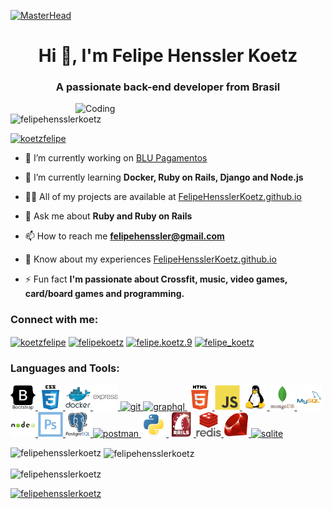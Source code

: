 [![MasterHead](https://img.freepik.com/vetores-premium/banner-colorido-com-maos-trabalhando-no-computador-diferentes-dispositivos-eletronicos-dispositivos-e-simbolos-programacao-desenvolvimento-de-software-codificacao-de-programas_198278-4192.jpg?w=1800)](https://rishavchanda.io)
<h1 align="center">Hi 👋, I'm Felipe Henssler Koetz</h1>
<h3 align="center">A passionate back-end developer from Brasil</h3>
<img align="right" alt="Coding" width="400" src="https://media2.giphy.com/media/v1.Y2lkPTc5MGI3NjExOTcyY2QzMmM1YTZiNzZhMTJmZmVmZjVjYjhiNjNiYTdhY2Y0ZTQ5MSZjdD1n/qgQUggAC3Pfv687qPC/giphy.gif">

<p align="left"> <img src="https://komarev.com/ghpvc/?username=felipehensslerkoetz&label=Profile%20views&color=0e75b6&style=flat" alt="felipehensslerkoetz" /> </p>

<p align="left"> <a href="https://twitter.com/koetzfelipe" target="blank"><img src="https://img.shields.io/twitter/follow/koetzfelipe?logo=twitter&style=for-the-badge" alt="koetzfelipe" /></a> </p>

- 🔭 I’m currently working on [BLU Pagamentos](https://blu.com.br/)

- 🌱 I’m currently learning **Docker, Ruby on Rails, Django and Node.js**

- 👨‍💻 All of my projects are available at [FelipeHensslerKoetz.github.io](FelipeHensslerKoetz.github.io)

- 💬 Ask me about **Ruby and Ruby on Rails**

- 📫 How to reach me **felipehenssler@gmail.com**

- 📄 Know about my experiences [FelipeHensslerKoetz.github.io](FelipeHensslerKoetz.github.io)

- ⚡ Fun fact **I'm passionate about Crossfit, music, video games, card/board games and programming.**

<h3 align="left">Connect with me:</h3>
<p align="left">
<a href="https://twitter.com/koetzfelipe" target="blank"><img align="center" src="https://raw.githubusercontent.com/rahuldkjain/github-profile-readme-generator/master/src/images/icons/Social/twitter.svg" alt="koetzfelipe" height="30" width="40" /></a>
<a href="https://linkedin.com/in/felipekoetz" target="blank"><img align="center" src="https://raw.githubusercontent.com/rahuldkjain/github-profile-readme-generator/master/src/images/icons/Social/linked-in-alt.svg" alt="felipekoetz" height="30" width="40" /></a>
<a href="https://fb.com/felipe.koetz.9" target="blank"><img align="center" src="https://raw.githubusercontent.com/rahuldkjain/github-profile-readme-generator/master/src/images/icons/Social/facebook.svg" alt="felipe.koetz.9" height="30" width="40" /></a>
<a href="https://instagram.com/felipe_koetz" target="blank"><img align="center" src="https://raw.githubusercontent.com/rahuldkjain/github-profile-readme-generator/master/src/images/icons/Social/instagram.svg" alt="felipe_koetz" height="30" width="40" /></a>
</p>

<h3 align="left">Languages and Tools:</h3>
<p align="left"> <a href="https://getbootstrap.com" target="_blank" rel="noreferrer"> <img src="https://raw.githubusercontent.com/devicons/devicon/master/icons/bootstrap/bootstrap-plain-wordmark.svg" alt="bootstrap" width="40" height="40"/> </a> <a href="https://www.w3schools.com/css/" target="_blank" rel="noreferrer"> <img src="https://raw.githubusercontent.com/devicons/devicon/master/icons/css3/css3-original-wordmark.svg" alt="css3" width="40" height="40"/> </a> <a href="https://www.docker.com/" target="_blank" rel="noreferrer"> <img src="https://raw.githubusercontent.com/devicons/devicon/master/icons/docker/docker-original-wordmark.svg" alt="docker" width="40" height="40"/> </a> <a href="https://expressjs.com" target="_blank" rel="noreferrer"> <img src="https://raw.githubusercontent.com/devicons/devicon/master/icons/express/express-original-wordmark.svg" alt="express" width="40" height="40"/> </a> <a href="https://git-scm.com/" target="_blank" rel="noreferrer"> <img src="https://www.vectorlogo.zone/logos/git-scm/git-scm-icon.svg" alt="git" width="40" height="40"/> </a> <a href="https://graphql.org" target="_blank" rel="noreferrer"> <img src="https://www.vectorlogo.zone/logos/graphql/graphql-icon.svg" alt="graphql" width="40" height="40"/> </a> <a href="https://www.w3.org/html/" target="_blank" rel="noreferrer"> <img src="https://raw.githubusercontent.com/devicons/devicon/master/icons/html5/html5-original-wordmark.svg" alt="html5" width="40" height="40"/> </a> <a href="https://developer.mozilla.org/en-US/docs/Web/JavaScript" target="_blank" rel="noreferrer"> <img src="https://raw.githubusercontent.com/devicons/devicon/master/icons/javascript/javascript-original.svg" alt="javascript" width="40" height="40"/> </a> <a href="https://www.linux.org/" target="_blank" rel="noreferrer"> <img src="https://raw.githubusercontent.com/devicons/devicon/master/icons/linux/linux-original.svg" alt="linux" width="40" height="40"/> </a> <a href="https://www.mongodb.com/" target="_blank" rel="noreferrer"> <img src="https://raw.githubusercontent.com/devicons/devicon/master/icons/mongodb/mongodb-original-wordmark.svg" alt="mongodb" width="40" height="40"/> </a> <a href="https://www.mysql.com/" target="_blank" rel="noreferrer"> <img src="https://raw.githubusercontent.com/devicons/devicon/master/icons/mysql/mysql-original-wordmark.svg" alt="mysql" width="40" height="40"/> </a> <a href="https://nodejs.org" target="_blank" rel="noreferrer"> <img src="https://raw.githubusercontent.com/devicons/devicon/master/icons/nodejs/nodejs-original-wordmark.svg" alt="nodejs" width="40" height="40"/> </a> <a href="https://www.photoshop.com/en" target="_blank" rel="noreferrer"> <img src="https://raw.githubusercontent.com/devicons/devicon/master/icons/photoshop/photoshop-line.svg" alt="photoshop" width="40" height="40"/> </a> <a href="https://www.postgresql.org" target="_blank" rel="noreferrer"> <img src="https://raw.githubusercontent.com/devicons/devicon/master/icons/postgresql/postgresql-original-wordmark.svg" alt="postgresql" width="40" height="40"/> </a> <a href="https://postman.com" target="_blank" rel="noreferrer"> <img src="https://www.vectorlogo.zone/logos/getpostman/getpostman-icon.svg" alt="postman" width="40" height="40"/> </a> <a href="https://www.python.org" target="_blank" rel="noreferrer"> <img src="https://raw.githubusercontent.com/devicons/devicon/master/icons/python/python-original.svg" alt="python" width="40" height="40"/> </a> <a href="https://rubyonrails.org" target="_blank" rel="noreferrer"> <img src="https://raw.githubusercontent.com/devicons/devicon/master/icons/rails/rails-original-wordmark.svg" alt="rails" width="40" height="40"/> </a> <a href="https://redis.io" target="_blank" rel="noreferrer"> <img src="https://raw.githubusercontent.com/devicons/devicon/master/icons/redis/redis-original-wordmark.svg" alt="redis" width="40" height="40"/> </a> <a href="https://www.ruby-lang.org/en/" target="_blank" rel="noreferrer"> <img src="https://raw.githubusercontent.com/devicons/devicon/master/icons/ruby/ruby-original.svg" alt="ruby" width="40" height="40"/> </a> <a href="https://www.sqlite.org/" target="_blank" rel="noreferrer"> <img src="https://www.vectorlogo.zone/logos/sqlite/sqlite-icon.svg" alt="sqlite" width="40" height="40"/> </a> </p>

<p><img align="left" src="https://github-readme-stats.vercel.app/api/top-langs?username=felipehensslerkoetz&show_icons=true&locale=en&layout=compact" alt="felipehensslerkoetz" /></p>

<p>&nbsp;<img align="center" src="https://github-readme-stats.vercel.app/api?username=felipehensslerkoetz&show_icons=true&locale=en" alt="felipehensslerkoetz" /></p>

<p><img align="center" src="https://github-readme-streak-stats.herokuapp.com/?user=felipehensslerkoetz&" alt="felipehensslerkoetz" /></p>

<p align="left"> <a href="https://github.com/ryo-ma/github-profile-trophy"><img src="https://github-profile-trophy.vercel.app/?username=felipehensslerkoetz" alt="felipehensslerkoetz" /></a> </p>



